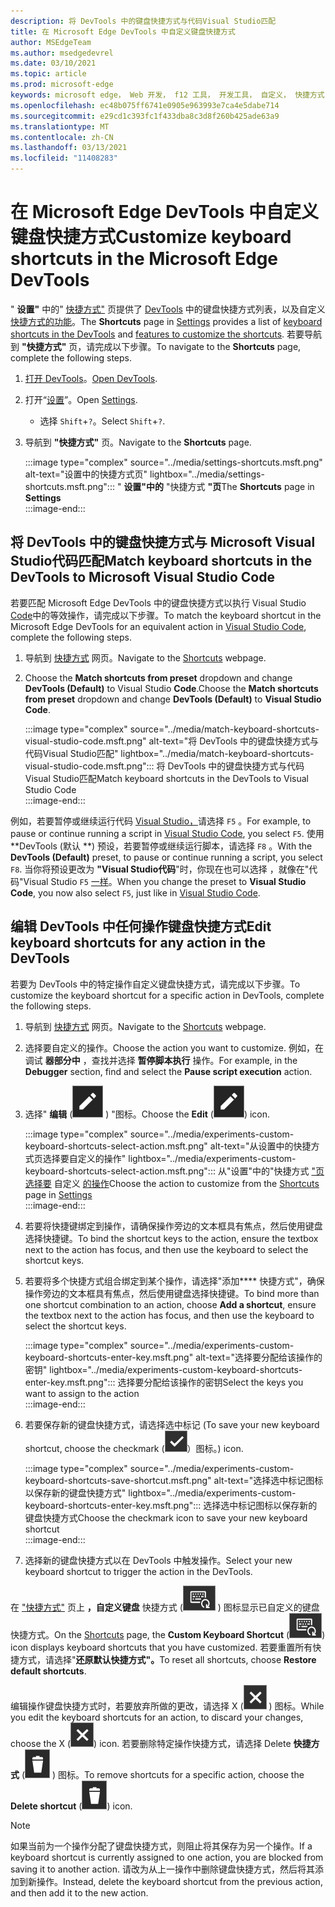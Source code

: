 ```yaml
---
description: 将 DevTools 中的键盘快捷方式与代码Visual Studio匹配
title: 在 Microsoft Edge DevTools 中自定义键盘快捷方式
author: MSEdgeTeam
ms.author: msedgedevrel
ms.date: 03/10/2021
ms.topic: article
ms.prod: microsoft-edge
keywords: microsoft edge， Web 开发， f12 工具， 开发工具， 自定义， 快捷方式， 键盘， visual studio 代码
ms.openlocfilehash: ec48b075ff6741e0905e963993e7ca4e5dabe714
ms.sourcegitcommit: e29cd1c393fc1f433dba8c3d8f260b425ade63a9
ms.translationtype: MT
ms.contentlocale: zh-CN
ms.lasthandoff: 03/13/2021
ms.locfileid: "11408283"
---
```

# <a name="customize-keyboard-shortcuts-in-the-microsoft-edge-devtools"></a><span data-ttu-id="631ae-104">在 Microsoft Edge DevTools 中自定义键盘快捷方式</span><span class="sxs-lookup"><span data-stu-id="631ae-104">Customize keyboard shortcuts in the Microsoft Edge DevTools</span></span>  

<span data-ttu-id="631ae-105">" **设置"** 中的" [快捷方式"][DevToolsCustomizeSettings] 页提供了 [DevTools][DevToolsShortcuts] 中的键盘快捷方式列表，以及自定义 [快捷方式的功能](#match-keyboard-shortcuts-in-the-devtools-to-microsoft-visual-studio-code)。</span><span class="sxs-lookup"><span data-stu-id="631ae-105">The **Shortcuts** page in [Settings][DevToolsCustomizeSettings] provides a list of [keyboard shortcuts in the DevTools][DevToolsShortcuts] and [features to customize the shortcuts](#match-keyboard-shortcuts-in-the-devtools-to-microsoft-visual-studio-code).</span></span>  <span data-ttu-id="631ae-106">若要导航到 **"快捷方式"** 页，请完成以下步骤。</span><span class="sxs-lookup"><span data-stu-id="631ae-106">To navigate to the **Shortcuts** page, complete the following steps.</span></span>  

1.  <span data-ttu-id="631ae-107">[打开 DevTools][DevtoolsOpenMain]。</span><span class="sxs-lookup"><span data-stu-id="631ae-107">[Open DevTools][DevtoolsOpenMain].</span></span>  
1.  <span data-ttu-id="631ae-108">打开“[设置][DevToolsCustomizeSettings]”。</span><span class="sxs-lookup"><span data-stu-id="631ae-108">Open [Settings][DevToolsCustomizeSettings].</span></span>
    *   <span data-ttu-id="631ae-109">选择 `Shift`+`?`。</span><span class="sxs-lookup"><span data-stu-id="631ae-109">Select `Shift`+`?`.</span></span>  
1.  <span data-ttu-id="631ae-110">导航到 **"快捷方式"** 页。</span><span class="sxs-lookup"><span data-stu-id="631ae-110">Navigate to the **Shortcuts** page.</span></span>  
    
    :::image type="complex" source="../media/settings-shortcuts.msft.png" alt-text="设置中的快捷方式页" lightbox="../media/settings-shortcuts.msft.png":::
       <span data-ttu-id="631ae-112">" **设置"中的** "快捷方式 **"页**</span><span class="sxs-lookup"><span data-stu-id="631ae-112">The **Shortcuts** page in **Settings**</span></span>  
    :::image-end:::  
    
## <a name="match-keyboard-shortcuts-in-the-devtools-to-microsoft-visual-studio-code"></a><span data-ttu-id="631ae-113">将 DevTools 中的键盘快捷方式与 Microsoft Visual Studio代码匹配</span><span class="sxs-lookup"><span data-stu-id="631ae-113">Match keyboard shortcuts in the DevTools to Microsoft Visual Studio Code</span></span>  

<span data-ttu-id="631ae-114">若要匹配 Microsoft Edge DevTools 中的键盘快捷方式以执行 Visual Studio [Code][VisualStudioCode]中的等效操作，请完成以下步骤。</span><span class="sxs-lookup"><span data-stu-id="631ae-114">To match the keyboard shortcut in the Microsoft Edge DevTools for an equivalent action in [Visual Studio Code][VisualStudioCode], complete the following steps.</span></span>  

1.  <span data-ttu-id="631ae-115">导航到 [快捷方式](#customize-keyboard-shortcuts-in-the-microsoft-edge-devtools) 网页。</span><span class="sxs-lookup"><span data-stu-id="631ae-115">Navigate to the [Shortcuts](#customize-keyboard-shortcuts-in-the-microsoft-edge-devtools) webpage.</span></span>  
1.  <span data-ttu-id="631ae-116">Choose the **Match shortcuts from preset** dropdown and change **DevTools (Default)** to Visual Studio **Code**.</span><span class="sxs-lookup"><span data-stu-id="631ae-116">Choose the **Match shortcuts from preset** dropdown and change **DevTools (Default)** to **Visual Studio Code**.</span></span>  
    
    :::image type="complex" source="../media/match-keyboard-shortcuts-visual-studio-code.msft.png" alt-text="将 DevTools 中的键盘快捷方式与代码Visual Studio匹配" lightbox="../media/match-keyboard-shortcuts-visual-studio-code.msft.png":::
       <span data-ttu-id="631ae-118">将 DevTools 中的键盘快捷方式与代码Visual Studio匹配</span><span class="sxs-lookup"><span data-stu-id="631ae-118">Match keyboard shortcuts in the DevTools to Visual Studio Code</span></span>  
    :::image-end:::  
    
<span data-ttu-id="631ae-119">例如，若要暂停或继续运行代码 [Visual Studio，][VisualStudioCodeShortcutsKeyboardWindows]请选择 `F5` 。</span><span class="sxs-lookup"><span data-stu-id="631ae-119">For example, to pause or continue running a script in [Visual Studio Code][VisualStudioCodeShortcutsKeyboardWindows], you select `F5`.</span></span>  <span data-ttu-id="631ae-120">使用 \*\*DevTools (默认 \*\*) 预设，若要暂停或继续运行脚本，请选择 `F8` 。</span><span class="sxs-lookup"><span data-stu-id="631ae-120">With the **DevTools (Default)** preset, to pause or continue running a script, you select `F8`.</span></span>  <span data-ttu-id="631ae-121">当你将预设更改为 **"Visual Studio代码**"时，你现在也可以选择 ，就像在"代码"Visual Studio `F5` [一样][VisualStudioCodeShortcutsKeyboardWindows]。</span><span class="sxs-lookup"><span data-stu-id="631ae-121">When you change the preset to **Visual Studio Code**, you now also select `F5`, just like in [Visual Studio Code][VisualStudioCodeShortcutsKeyboardWindows].</span></span>  

## <a name="edit-keyboard-shortcuts-for-any-action-in-the-devtools"></a><span data-ttu-id="631ae-122">编辑 DevTools 中任何操作键盘快捷方式</span><span class="sxs-lookup"><span data-stu-id="631ae-122">Edit keyboard shortcuts for any action in the DevTools</span></span>  

<span data-ttu-id="631ae-123">若要为 DevTools 中的特定操作自定义键盘快捷方式，请完成以下步骤。</span><span class="sxs-lookup"><span data-stu-id="631ae-123">To customize the keyboard shortcut for a specific action in DevTools, complete the following steps.</span></span>  

1.  <span data-ttu-id="631ae-124">导航到 [快捷方式](#customize-keyboard-shortcuts-in-the-microsoft-edge-devtools) 网页。</span><span class="sxs-lookup"><span data-stu-id="631ae-124">Navigate to the [Shortcuts](#customize-keyboard-shortcuts-in-the-microsoft-edge-devtools) webpage.</span></span>  
1.  <span data-ttu-id="631ae-125">选择要自定义的操作。</span><span class="sxs-lookup"><span data-stu-id="631ae-125">Choose the action you want to customize.</span></span>  <span data-ttu-id="631ae-126">例如，在调试 **器部分中** ，查找并选择 **暂停脚本执行** 操作。</span><span class="sxs-lookup"><span data-stu-id="631ae-126">For example, in the **Debugger** section, find and select the **Pause script execution** action.</span></span>  
1.  <span data-ttu-id="631ae-127">选择" **编辑** \(![ EditKeyboardShortcut ](../media/edit-keyboard-shortcut-icon.msft.png) \) "图标。</span><span class="sxs-lookup"><span data-stu-id="631ae-127">Choose the **Edit** \(![EditKeyboardShortcut](../media/edit-keyboard-shortcut-icon.msft.png)\) icon.</span></span>  
    
    :::image type="complex" source="../media/experiments-custom-keyboard-shortcuts-select-action.msft.png" alt-text="从设置中的快捷方式页选择要自定义的操作" lightbox="../media/experiments-custom-keyboard-shortcuts-select-action.msft.png":::
       <span data-ttu-id="631ae-129">从"设置"中的"快捷方式 ["页选择要](#customize-keyboard-shortcuts-in-the-microsoft-edge-devtools) 自定义 [的操作][DevToolsCustomizeSettings]</span><span class="sxs-lookup"><span data-stu-id="631ae-129">Choose the action to customize from the [Shortcuts](#customize-keyboard-shortcuts-in-the-microsoft-edge-devtools) page in [Settings][DevToolsCustomizeSettings]</span></span>  
    :::image-end:::  
    
1.  <span data-ttu-id="631ae-130">若要将快捷键绑定到操作，请确保操作旁边的文本框具有焦点，然后使用键盘选择快捷键。</span><span class="sxs-lookup"><span data-stu-id="631ae-130">To bind the shortcut keys to the action, ensure the textbox next to the action has focus, and then use the keyboard to select the shortcut keys.</span></span>  
1.  <span data-ttu-id="631ae-131">若要将多个快捷方式组合绑定到某个操作，请选择"添加\*\*\*\* 快捷方式"，确保操作旁边的文本框具有焦点，然后使用键盘选择快捷键。</span><span class="sxs-lookup"><span data-stu-id="631ae-131">To bind more than one shortcut combination to an action, choose **Add a shortcut**, ensure the textbox next to the action has focus, and then use the keyboard to select the shortcut keys.</span></span>  
    
    :::image type="complex" source="../media/experiments-custom-keyboard-shortcuts-enter-key.msft.png" alt-text="选择要分配给该操作的密钥" lightbox="../media/experiments-custom-keyboard-shortcuts-enter-key.msft.png":::
       <span data-ttu-id="631ae-133">选择要分配给该操作的密钥</span><span class="sxs-lookup"><span data-stu-id="631ae-133">Select the keys you want to assign to the action</span></span>  
    :::image-end:::  
    
1.  <span data-ttu-id="631ae-134">若要保存新的键盘快捷方式，请选择选中标记 \(</span><span class="sxs-lookup"><span data-stu-id="631ae-134">To save your new keyboard shortcut, choose the checkmark \(</span></span>![CheckmarkKeyboardShortcut](../media/checkmark-keyboard-shortcut-icon.msft.png)<span data-ttu-id="631ae-136">）图标。</span><span class="sxs-lookup"><span data-stu-id="631ae-136">\) icon.</span></span>
    
    :::image type="complex" source="../media/experiments-custom-keyboard-shortcuts-save-shortcut.msft.png" alt-text="选择选中标记图标以保存新的键盘快捷方式" lightbox="../media/experiments-custom-keyboard-shortcuts-enter-key.msft.png":::
       <span data-ttu-id="631ae-138">选择选中标记图标以保存新的键盘快捷方式</span><span class="sxs-lookup"><span data-stu-id="631ae-138">Choose the checkmark icon to save your new keyboard shortcut</span></span>  
    :::image-end:::  
    
1.  <span data-ttu-id="631ae-139">选择新的键盘快捷方式以在 DevTools 中触发操作。</span><span class="sxs-lookup"><span data-stu-id="631ae-139">Select your new keyboard shortcut to trigger the action in the DevTools.</span></span>  
    
<span data-ttu-id="631ae-140">在 ["快捷方式"](#customize-keyboard-shortcuts-in-the-microsoft-edge-devtools) 页上 **，自定义键盘** 快捷方式 \(![ CustomKeyboardShortcut ](../media/custom-keyboard-shortcut-icon.msft.png) \) 图标显示已自定义的键盘快捷方式。</span><span class="sxs-lookup"><span data-stu-id="631ae-140">On the [Shortcuts](#customize-keyboard-shortcuts-in-the-microsoft-edge-devtools) page, the **Custom Keyboard Shortcut** \(![CustomKeyboardShortcut](../media/custom-keyboard-shortcut-icon.msft.png)\) icon displays keyboard shortcuts that you have customized.</span></span>  <span data-ttu-id="631ae-141">若要重置所有快捷方式，请选择"**还原默认快捷方式"。**</span><span class="sxs-lookup"><span data-stu-id="631ae-141">To reset all shortcuts, choose **Restore default shortcuts**.</span></span>  

<span data-ttu-id="631ae-142">编辑操作键盘快捷方式时，若要放弃所做的更改，请选择 X \(![ XKeyboardShortcut ](../media/discard-changes-keyboard-shortcut-icon.msft.png) \) 图标。</span><span class="sxs-lookup"><span data-stu-id="631ae-142">While you edit the keyboard shortcuts for an action, to discard your changes, choose the X \(![XKeyboardShortcut](../media/discard-changes-keyboard-shortcut-icon.msft.png)\) icon.</span></span>  <span data-ttu-id="631ae-143">若要删除特定操作快捷方式，请选择 Delete **快捷方式** \(![ DeleteKeyboardShortcut ](../media/delete-keyboard-shortcut-icon.msft.png) \) 图标。</span><span class="sxs-lookup"><span data-stu-id="631ae-143">To remove shortcuts for a specific action, choose the **Delete shortcut** \(![DeleteKeyboardShortcut](../media/delete-keyboard-shortcut-icon.msft.png)\) icon.</span></span>  

> [!NOTE]
> <span data-ttu-id="631ae-144">如果当前为一个操作分配了键盘快捷方式，则阻止将其保存为另一个操作。</span><span class="sxs-lookup"><span data-stu-id="631ae-144">If a keyboard shortcut is currently assigned to one action, you are blocked from saving it to another action.</span></span>  <span data-ttu-id="631ae-145">请改为从上一操作中删除键盘快捷方式，然后将其添加到新操作。</span><span class="sxs-lookup"><span data-stu-id="631ae-145">Instead, delete the keyboard shortcut from the previous action, and then add it to the new action.</span></span>  

<!-- links -->  

[DevToolsCustomizeSettings]: ./index.md#settings "设置 - 自定义 Microsoft Edge DevTools | Microsoft Docs"  
[DevtoolsOpenMain]: ../open/index.md "打开 Microsoft Edge DevTools | Microsoft Docs"  
[DevToolsShortcuts]: ../shortcuts/index.md "Microsoft Edge DevTools 键盘快捷方式 | Microsoft Docs"  

[VisualStudioCode]: https://code.visualstudio.com "Microsoft Visual Studio Code"  
[VisualStudioCodeShortcutsKeyboardWindows]: https://code.visualstudio.com/shortcuts/keyboard-shortcuts-windows.pdf "Visual Studio Windows 键盘的键盘快捷方式|Microsoft Visual Studio Code"  
